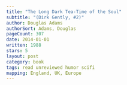 ```yaml
---
title: "The Long Dark Tea-Time of the Soul"
subtitle: "(Dirk Gently, #2)"
author: Douglas Adams
authorSort: Adams, Douglas
pageCount: 307
date: 2014-01-01
written: 1988
stars: 5
layout: post
category: book
tags: read unreviewed humor scifi
mapping: England, UK, Europe
---
```

